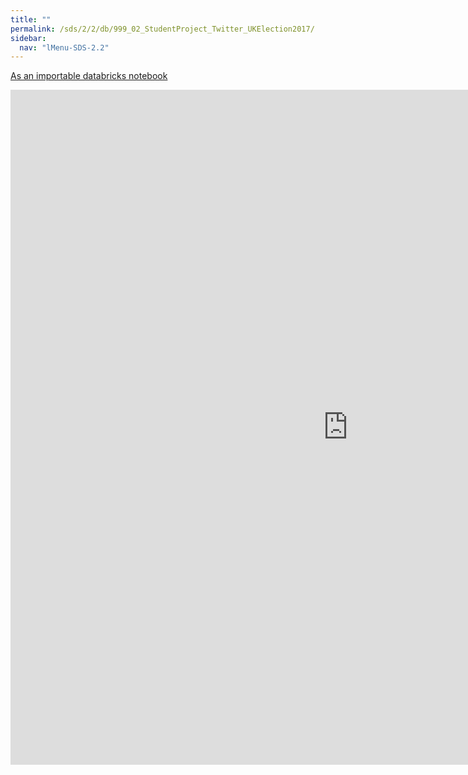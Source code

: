 ```yaml
---
title: ""
permalink: /sds/2/2/db/999_02_StudentProject_Twitter_UKElection2017/
sidebar:
  nav: "lMenu-SDS-2.2"
---
```


[As an importable databricks notebook](https://lamastex.github.io/scalable-data-science/sds/2/2/db/999_02_StudentProject_Twitter_UKElection2017.html)

<iframe src="https://lamastex.github.io/scalable-data-science/sds/2/2/db/999_02_StudentProject_Twitter_UKElection2017" width="1080" height="1080" frameborder="0"></iframe>
